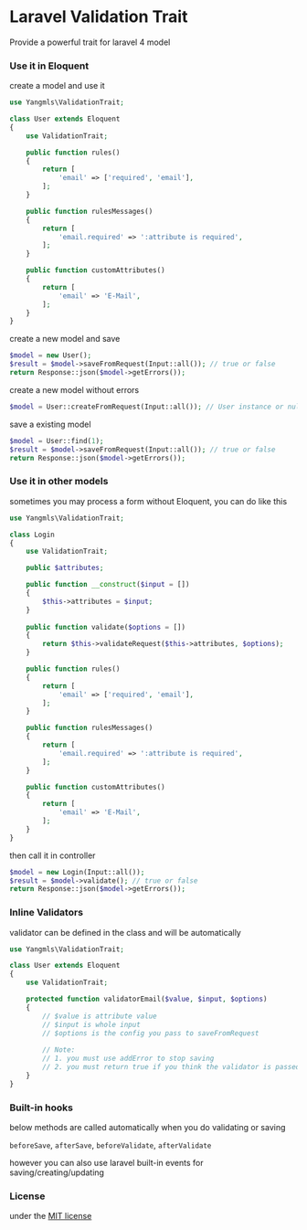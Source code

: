 Laravel Validation Trait
================================================

Provide a powerful trait for laravel 4 model

### Use it in Eloquent

create a model and use it

```php
use Yangmls\ValidationTrait;

class User extends Eloquent
{
    use ValidationTrait;

    public function rules()
    {
        return [
            'email' => ['required', 'email'],
        ];
    }

    public function rulesMessages()
    {
        return [
            'email.required' => ':attribute is required',
        ];
    }

    public function customAttributes()
    {
        return [
            'email' => 'E-Mail',
        ];
    }
}

```

create a new model and save

```php
$model = new User();
$result = $model->saveFromRequest(Input::all()); // true or false
return Response::json($model->getErrors());

```

create a new model without errors

```php
$model = User::createFromRequest(Input::all()); // User instance or null

```

save a existing model

```php
$model = User::find(1);
$result = $model->saveFromRequest(Input::all()); // true or false
return Response::json($model->getErrors());

```

### Use it in other models

sometimes you may process a form without Eloquent, you can do like this

```php
use Yangmls\ValidationTrait;

class Login
{
    use ValidationTrait;

    public $attributes;

    public function __construct($input = [])
    {
        $this->attributes = $input;
    }
    
    public function validate($options = [])
    {
        return $this->validateRequest($this->attributes, $options);
    }

    public function rules()
    {
        return [
            'email' => ['required', 'email'],
        ];
    }

    public function rulesMessages()
    {
        return [
            'email.required' => ':attribute is required',
        ];
    }

    public function customAttributes()
    {
        return [
            'email' => 'E-Mail',
        ];
    }
}

```

then call it in controller

```php
$model = new Login(Input::all());
$result = $model->validate(); // true or false
return Response::json($model->getErrors());

```

### Inline Validators

validator can be defined in the class and will be automatically 

```php
use Yangmls\ValidationTrait;

class User extends Eloquent
{
    use ValidationTrait;

    protected function validatorEmail($value, $input, $options)
    {
        // $value is attribute value
        // $input is whole input
        // $options is the config you pass to saveFromRequest
        
        // Note: 
        // 1. you must use addError to stop saving
        // 2. you must return true if you think the validator is passed
    }
}

```

### Built-in hooks

below methods are called automatically when you do validating or saving

`beforeSave`, `afterSave`, `beforeValidate`, `afterValidate`

however you can also use laravel built-in events for saving/creating/updating

### License

under the [MIT license](http://opensource.org/licenses/MIT)